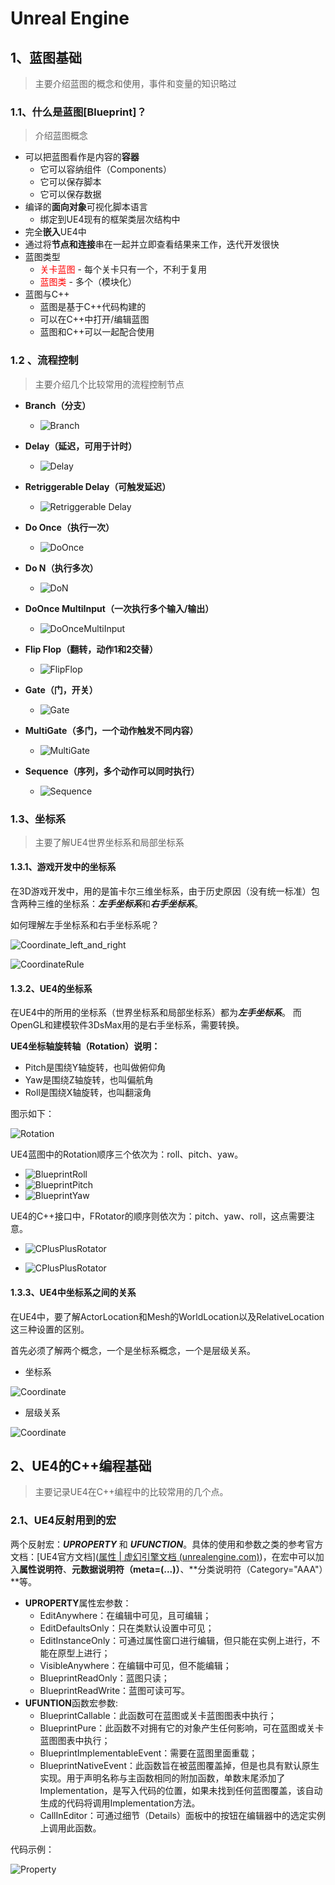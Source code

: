 # Unreal Engine

## 1、蓝图基础

> 主要介绍蓝图的概念和使用，事件和变量的知识略过



### 1.1、什么是蓝图[Blueprint]？

> 介绍蓝图概念

* 可以把蓝图看作是内容的**容器**
  * 它可以容纳组件（Components）
  * 它可以保存脚本
  * 它可以保存数据
* 编译的**面向对象**可视化脚本语言
  * 绑定到UE4现有的框架类层次结构中
* 完全**嵌入**UE4中
* 通过将**节点和连接**串在一起并立即查看结果来工作，迭代开发很快
* 蓝图类型
  * <font color=red>关卡蓝图</font> - 每个关卡只有一个，不利于复用
  * <font color=red>蓝图类</font> - 多个（模块化）
* 蓝图与C++
  * 蓝图是基于C++代码构建的
  * 可以在C++中打开/编辑蓝图
  * 蓝图和C++可以一起配合使用



### 1.2 、流程控制

> 主要介绍几个比较常用的流程控制节点



* **Branch（分支）**

  * ![Branch](./image/Branch.png)

    

* **Delay（延迟，可用于计时）**

  * ![Delay](./image/Delay.png)

    

* **Retriggerable Delay（可触发延迟）**

  * ![Retriggerable Delay](./image/RetriggerableDelay.png)

    

* **Do Once（执行一次）**

  * ![DoOnce](./image/DoOnce.png)

    

* **Do N（执行多次）**

  * ![DoN](./image/DoN.png)

    

* **DoOnce MultiInput（一次执行多个输入/输出）**

  * ![DoOnceMultiInput](./image/DoOnceMultiInput.png)

    

* **Flip Flop（翻转，动作1和2交替）**

  * ![FlipFlop](./image/FlipFlop.png)

    

* **Gate（门，开关）**

  * ![Gate](./image/Gate.png)

    

* **MultiGate（多门，一个动作触发不同内容）**

  * ![MultiGate](./image/MultiGate.png)

    

* **Sequence（序列，多个动作可以同时执行）**

  * ![Sequence](./image/Sequence.png)



### 1.3、坐标系

> 主要了解UE4世界坐标系和局部坐标系



#### 1.3.1、游戏开发中的坐标系

在3D游戏开发中，用的是笛卡尔三维坐标系，由于历史原因（没有统一标准）包含两种三维的坐标系：***左手坐标系***和***右手坐标系***。

如何理解左手坐标系和右手坐标系呢？

![Coordinate_left_and_right](./image/coordinateRule.png)



![CoordinateRule](./image/coordinateRule2.png)



#### 1.3.2、UE4的坐标系

在UE4中的所用的坐标系（世界坐标系和局部坐标系）都为***左手坐标系***。 而OpenGL和建模软件3DsMax用的是右手坐标系，需要转换。

**UE4坐标轴旋转轴（Rotation）说明：**

* Pitch是围绕Y轴旋转，也叫做俯仰角
* Yaw是围绕Z轴旋转，也叫偏航角
* Roll是围绕X轴旋转，也叫翻滚角

图示如下：

![Rotation](./image/coordinate.png)



UE4蓝图中的Rotation顺序三个依次为：roll、pitch、yaw。

* ![BlueprintRoll](./image/BlueprintRoll.png)
* ![BlueprintPitch](./image/BlueprintPitch.png)
* ![BlueprintYaw](./image/BlueprintYaw.png)



UE4的C++接口中，FRotator的顺序则依次为：pitch、yaw、roll，这点需要注意。

* ![CPlusPlusRotator](./image/CPlusPlusRotator.png)

* ![CPlusPlusRotator](./image/CPlusPlusRotator2.png)



#### 1.3.3、UE4中坐标系之间的关系

在UE4中，要了解ActorLocation和Mesh的WorldLocation以及RelativeLocation这三种设置的区别。

首先必须了解两个概念，一个是坐标系概念，一个是层级关系。

* 坐标系

![Coordinate](./image/Coordinate2.png)

* 层级关系

![Coordinate](./image/Coordinate3.png)





## 2、UE4的C++编程基础

> 主要记录UE4在C++编程中的比较常用的几个点。

### 2.1、UE4反射用到的宏

两个反射宏：***UPROPERTY*** 和 ***UFUNCTION***。具体的使用和参数之类的参考官方文档：[UE4官方文档]([属性 | 虚幻引擎文档 (unrealengine.com)](https://docs.unrealengine.com/4.27/zh-CN/ProgrammingAndScripting/GameplayArchitecture/Properties/))，在宏中可以加入**属性说明符**、**元数据说明符（meta=(...)）**、**分类说明符（Category="AAA"）**等。

* **UPROPERTY**属性宏参数：
  * EditAnywhere：在编辑中可见，且可编辑；
  * EditDefaultsOnly：只在类默认设置中可见；
  * EditInstanceOnly：可通过属性窗口进行编辑，但只能在实例上进行，不能在原型上进行；
  * VisibleAnywhere：在编辑中可见，但不能编辑；
  * BlueprintReadOnly：蓝图只读；
  * BlueprintReadWrite：蓝图可读可写。
* **UFUNTION**函数宏参数:
  * BlueprintCallable：此函数可在蓝图或关卡蓝图图表中执行；
  * BlueprintPure：此函数不对拥有它的对象产生任何影响，可在蓝图或关卡蓝图图表中执行；
  * BlueprintImplementableEvent：需要在蓝图里面重载；
  * BlueprintNativeEvent：此函数旨在被蓝图覆盖掉，但是也具有默认原生实现。用于声明名称与主函数相同的附加函数，单数末尾添加了Implementation，是写入代码的位置，如果未找到任何蓝图覆盖，该自动生成的代码将调用Implementation方法。
  * CallInEditor：可通过细节（Details）面板中的按钮在编辑器中的选定实例上调用此函数。

代码示例：

![Property](./image/UProperty.png)



